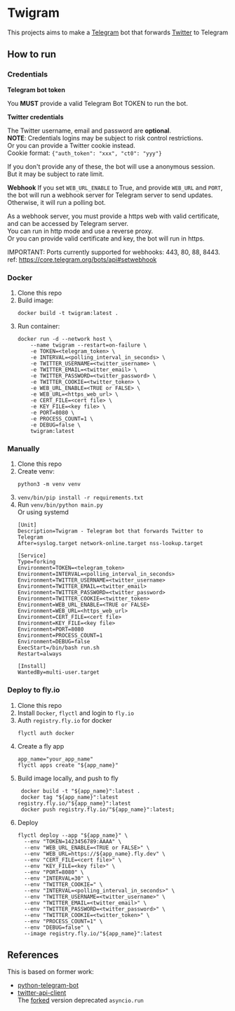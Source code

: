 # Twigram

This projects aims to make a [Telegram](https://telegram.org) bot that forwards [Twitter](https://twitter.com/) to Telegram

## How to run

### Credentials

**Telegram bot token**

You **MUST** provide a valid Telegram Bot TOKEN to run the bot.

**Twitter credentials**

The Twitter username, email and password are **optional**.  
**NOTE**: Credentials logins may be subject to risk control restrictions.  
Or you can provide a Twitter cookie instead.  
Cookie format: `{"auth_token": "xxx", "ct0": "yyy"}`

If you don't provide any of these, the bot will use a anonymous session.  
But it may be subject to rate limit.

**Webhook**
If you set `WEB_URL_ENABLE` to True, and provide `WEB_URL` and `PORT`, the bot will run a webhook server for Telegram server to send updates.  
Otherwise, it will run a polling bot.

As a webhook server, you must provide a https web with valid certificate, and can be accessed by Telegram server.  
You can run in http mode and use a reverse proxy.  
Or you can provide valid certificate and key, the bot will run in https.

IMPORTANT: Ports currently supported for webhooks: 443, 80, 88, 8443.
ref: https://core.telegram.org/bots/api#setwebhook

### Docker

1. Clone this repo
2. Build image:
    ```
    docker build -t twigram:latest .
    ```
3. Run container:
    ```
    docker run -d --network host \
        --name twigram --restart=on-failure \
        -e TOKEN=<telegram_token> \
        -e INTERVAL=<polling_interval_in_seconds> \
        -e TWITTER_USERNAME=<twitter_username> \
        -e TWITTER_EMAIL=<twitter_email> \
        -e TWITTER_PASSWORD=<twitter_password> \
        -e TWITTER_COOKIE=<twitter_token> \
        -e WEB_URL_ENABLE=<TRUE or FALSE> \
        -e WEB_URL=<https_web_url> \
        -e CERT_FILE=<cert file> \
        -e KEY_FILE=<key file> \
        -e PORT=8080 \
        -e PROCESS_COUNT=1 \
        -e DEBUG=false \
        twigram:latest
    ```

### Manually

1. Clone this repo
2. Create venv:
    ```
    python3 -m venv venv
    ```
3. `venv/bin/pip install -r requirements.txt`
4. Run `venv/bin/python main.py`  
   Or using systemd
   ```
   [Unit]
   Description=Twigram - Telegram bot that forwards Twitter to Telegram
   After=syslog.target network-online.target nss-lookup.target

   [Service]
   Type=forking
   Environment=TOKEN=<telegram_token>
   Environment=INTERVAL=<polling_interval_in_seconds>
   Environment=TWITTER_USERNAME=<twitter_username>
   Environment=TWITTER_EMAIL=<twitter_email>
   Environment=TWITTER_PASSWORD=<twitter_password>
   Environment=TWITTER_COOKIE=<twitter_token>
   Environment=WEB_URL_ENABLE=<TRUE or FALSE>
   Environment=WEB_URL=<https_web_url>
   Environment=CERT_FILE=<cert file>
   Environment=KEY_FILE=<key file>
   Environment=PORT=8080
   Environment=PROCESS_COUNT=1
   Environment=DEBUG=false
   ExecStart=/bin/bash run.sh
   Restart=always

   [Install]
   WantedBy=multi-user.target
   ```

### Deploy to fly.io

1. Clone this repo
2. Install `Docker`, `flyctl` and login to `fly.io`
3. Auth `registry.fly.io` for docker
    ```
    flyctl auth docker
    ```
4. Create a fly app
    ```
    app_name="your_app_name"
    flyctl apps create "${app_name}"
    ```
5. Build image locally, and push to fly
   ```
    docker build -t "${app_name}":latest .
    docker tag "${app_name}":latest registry.fly.io/"${app_name}":latest
    docker push registry.fly.io/"${app_name}":latest;
    ```
6. Deploy
    ```
    flyctl deploy --app "${app_name}" \
      --env "TOKEN=1423456789:AAAA" \
      --env "WEB_URL_ENABLE=<TRUE or FALSE>" \
      --env "WEB_URL=https://${app_name}.fly.dev" \
      --env "CERT_FILE=<cert file>" \
      --env "KEY_FILE=<key file>" \
      --env "PORT=8080" \
      --env "INTERVAL=30" \
      --env "TWITTER_COOKIE=" \
      --env "INTERVAL=<polling_interval_in_seconds>" \
      --env "TWITTER_USERNAME=<twitter_username>" \
      --env "TWITTER_EMAIL=<twitter_email>" \
      --env "TWITTER_PASSWORD=<twitter_password>" \
      --env "TWITTER_COOKIE=<twitter_token>" \
      --env "PROCESS_COUNT=1" \
      --env "DEBUG=false" \
      --image registry.fly.io/"${app_name}":latest
    ```

## References

This is based on former work:
- [python-telegram-bot](https://github.com/leandrotoledo/python-telegram-bot)
- [twitter-api-client](https://github.com/trevorhobenshield/twitter-api-client)  
   The [forked](https://github.com/junyilou/twitter-api-client) version deprecated `asyncio.run`
